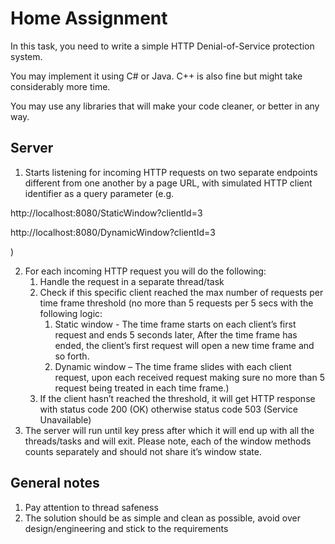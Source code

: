 # Home Assignment
In this task, you need to write a simple HTTP Denial-of-Service protection system. 

You may implement it using C# or Java. C++ is also fine but might take considerably more time. 

You may use any libraries that will make your code cleaner, or better in any way. 

## Server

1. Starts listening for incoming HTTP requests on two separate endpoints different from one another by a page URL, with simulated HTTP client identifier as a query parameter 
 (e.g. 

http://localhost:8080/StaticWindow?clientId=3 

http://localhost:8080/DynamicWindow?clientId=3 

) 

2. For each incoming HTTP request you will do the following: 
   1. Handle the request in a separate thread/task
   2. Check if this specific client reached the max number of requests per time frame threshold (no more than 5 requests per 5 secs with the following logic: 
      1. Static window - The time frame starts on each client’s first request and ends 5 seconds later, After the time frame has ended, the client’s first request will open a new time frame and so forth.  
       2. Dynamic window – The time frame slides with each client request, upon each received request making sure no more than 5 request being treated in each time frame.) 
    3. If the client hasn’t reached the threshold, it will get HTTP response with status code 200 (OK) otherwise status code 503 (Service Unavailable) 
3. The server will run until key press after which it will end up with all the threads/tasks and will exit. 
Please note, each of the window methods counts separately and should not share it’s window state. 


## General notes
1. Pay attention to thread safeness 
2. The solution should be as simple and clean as possible, avoid over design/engineering and stick to the requirements 